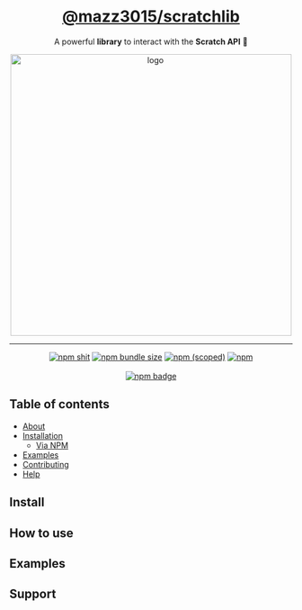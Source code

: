 <div align="center">
    <h1><a href="https://www.npmjs.com/package/@mazz3015/scratchlib">@mazz3015/scratchlib</a></h1>
    <p>A powerful <b>library</b> to interact with the <b>Scratch API</b> 🚀</p>
    <img src="https://user-images.githubusercontent.com/37367577/85211475-ebe72500-b349-11ea-8c8f-943698b58434.png" alt="logo" width="500" /> 
    <hr />
    <p>
        <a href="https://www.npmjs.com/package/@mazz3015/scratchlib"><img src="https://img.shields.io/npm/v/@mazz3015/scratchlib" alt="npm shit"></a>
        <a href="https://www.npmjs.com/package/@mazz3015/scratchlib"><img src="https://img.shields.io/bundlephobia/min/@mazz3015/scratchlib" alt="npm bundle size"></a>
        <a href="https://www.npmjs.com/package/@mazz3015/scratchlib"><img alt="npm (scoped)" src="https://img.shields.io/npm/v/@mazz3015/scratchlib"></a>
        <a href="https://www.npmjs.com/package/@mazz3015/scratchlib"><img alt="npm" src="https://img.shields.io/npm/dy/@mazz3015/scratchlib"></a>
        <br><br>
        <a href="https://www.npmjs.com/package/@mazz3015/scratchlib"><img alt="npm badge" src="https://nodei.co/npm/@mazz3015/scratchlib.png"></a>
    </p>
</div>

## Table of contents
- [About](#About)
- [Installation](#Installation)
    - [Via NPM](#NPM)
- [Examples](#examples)
- [Contributing](#contributing)
- [Help](#help)

## Install

## How to use

## Examples

## Support
